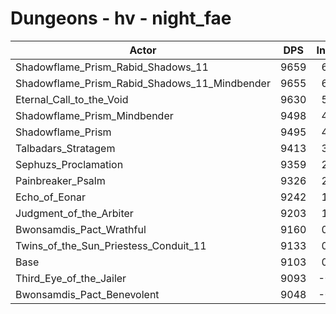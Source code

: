 # Dungeons - hv - night_fae
| Actor | DPS | Increase |
|---|:---:|:---:|
|Shadowflame_Prism_Rabid_Shadows_11|9659|6.11%|
|Shadowflame_Prism_Rabid_Shadows_11_Mindbender|9655|6.06%|
|Eternal_Call_to_the_Void|9630|5.79%|
|Shadowflame_Prism_Mindbender|9498|4.34%|
|Shadowflame_Prism|9495|4.31%|
|Talbadars_Stratagem|9413|3.41%|
|Sephuzs_Proclamation|9359|2.81%|
|Painbreaker_Psalm|9326|2.45%|
|Echo_of_Eonar|9242|1.53%|
|Judgment_of_the_Arbiter|9203|1.10%|
|Bwonsamdis_Pact_Wrathful|9160|0.63%|
|Twins_of_the_Sun_Priestess_Conduit_11|9133|0.33%|
|Base|9103|0.00%|
|Third_Eye_of_the_Jailer|9093|-0.11%|
|Bwonsamdis_Pact_Benevolent|9048|-0.60%|
